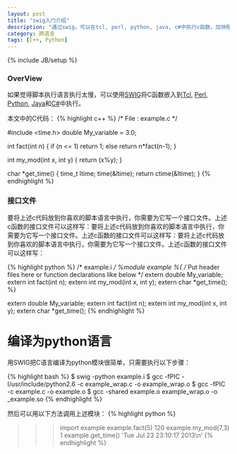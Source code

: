 ```yaml
---
layout: post
title: "swig入门介绍"
description: "通过swig，可以在tcl, perl, python, java, c#中执行c函数，加快程序运行速度"
category: 跨语言
tags: [C++, Python]
---
```

{% include JB/setup %}

### OverView

如果觉得脚本执行语言执行太慢，可以使用[SWIG](http://www.swig.org/)将C函数嵌入到[Tcl](http://www.tcl.tk/), [Perl](http://www.perl.org/), [Python](http://www.python.org/), [Java](http://java.sun.com/)和[C#](http://msdn.microsoft.com/netframework)中执行。

本文中的C代码：
{% highlight c++ %}
/* File : example.c */

#include <time.h>
double My_variable = 3.0;

int fact(int n) {
	if (n <= 1) return 1;
	else return n*fact(n-1);
}

int my_mod(int x, int y) {
	return (x%y);
}

char *get_time()
{
	time_t ltime;
	time(&ltime);
	return ctime(&ltime);
}
{% endhighlight %}

### 接口文件

要将上述c代码放到你喜欢的脚本语言中执行，你需要为它写一个接口文件。上述c函数的接口文件可以这样写：要将上述c代码放到你喜欢的脚本语言中执行，你需要为它写一个接口文件。上述c函数的接口文件可以这样写：要将上述c代码放到你喜欢的脚本语言中执行，你需要为它写一个接口文件。上述c函数的接口文件可以这样写：

{% highlight python %}
/* example.i */
%module example
%{
/* Put header files here or function declarations like below */
extern double My_variable;
extern int fact(int n);
extern int my_mod(int x, int y);
extern char *get_time();
%}

extern double My_variable;
extern int fact(int n);
extern int my_mod(int x, int y);
extern char *get_time();
{% endhighlight %}

# 编译为python语言

用SWIG把C语言编译为python模块很简单，只需要执行以下步骤：

{% highlight bash %}
$ swig -python example.i
$ gcc -fPIC -I/usr/include/python2.6 -c example_wrap.c -o example_wrap.o
$ gcc -fPIC -c example.c -o example.o
$ gcc -shared example.o example_wrap.o -o _example.so
{% endhighlight %}

然后可以用以下方法调用上述模块：
{% highlight python %}
>>> import example
>>> example.fact(5)
120
>>> example.my_mod(7,3)
1
>>> example.get_time()
'Tue Jul 23 23:10:17 2013\n'
{% endhighlight %}
